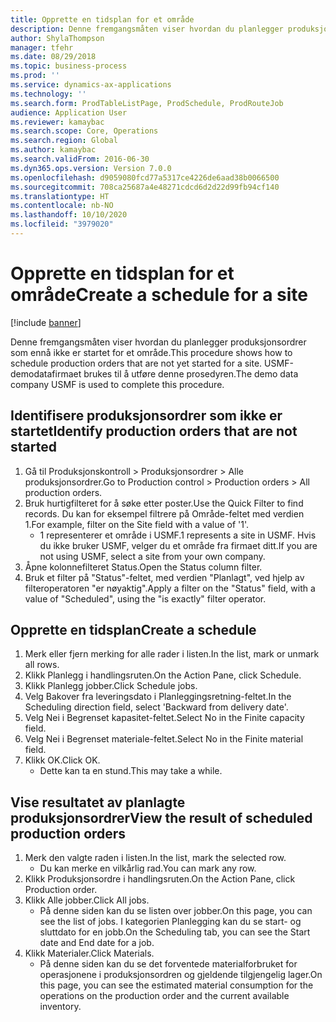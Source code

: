 ```yaml
---
title: Opprette en tidsplan for et område
description: Denne fremgangsmåten viser hvordan du planlegger produksjonsordrer som ennå ikke er startet for et område.
author: ShylaThompson
manager: tfehr
ms.date: 08/29/2018
ms.topic: business-process
ms.prod: ''
ms.service: dynamics-ax-applications
ms.technology: ''
ms.search.form: ProdTableListPage, ProdSchedule, ProdRouteJob
audience: Application User
ms.reviewer: kamaybac
ms.search.scope: Core, Operations
ms.search.region: Global
ms.author: kamaybac
ms.search.validFrom: 2016-06-30
ms.dyn365.ops.version: Version 7.0.0
ms.openlocfilehash: d9059080fcd77a5317ce4226de6aad38b0066500
ms.sourcegitcommit: 708ca25687a4e48271cdcd6d2d22d99fb94cf140
ms.translationtype: HT
ms.contentlocale: nb-NO
ms.lasthandoff: 10/10/2020
ms.locfileid: "3979020"
---
```

# <a name="create-a-schedule-for-a-site"></a><span data-ttu-id="20bb6-103">Opprette en tidsplan for et område</span><span class="sxs-lookup"><span data-stu-id="20bb6-103">Create a schedule for a site</span></span>

[!include [banner](../../includes/banner.md)]

<span data-ttu-id="20bb6-104">Denne fremgangsmåten viser hvordan du planlegger produksjonsordrer som ennå ikke er startet for et område.</span><span class="sxs-lookup"><span data-stu-id="20bb6-104">This procedure shows how to schedule production orders that are not yet started for a site.</span></span>  <span data-ttu-id="20bb6-105">USMF-demodatafirmaet brukes til å utføre denne prosedyren.</span><span class="sxs-lookup"><span data-stu-id="20bb6-105">The demo data company USMF is used to complete this procedure.</span></span>


## <a name="identify-production-orders-that-are-not-started"></a><span data-ttu-id="20bb6-106">Identifisere produksjonsordrer som ikke er startet</span><span class="sxs-lookup"><span data-stu-id="20bb6-106">Identify production orders that are not started</span></span>
1. <span data-ttu-id="20bb6-107">Gå til Produksjonskontroll > Produksjonsordrer > Alle produksjonsordrer.</span><span class="sxs-lookup"><span data-stu-id="20bb6-107">Go to Production control > Production orders > All production orders.</span></span>
2. <span data-ttu-id="20bb6-108">Bruk hurtigfilteret for å søke etter poster.</span><span class="sxs-lookup"><span data-stu-id="20bb6-108">Use the Quick Filter to find records.</span></span> <span data-ttu-id="20bb6-109">Du kan for eksempel filtrere på Område-feltet med verdien 1.</span><span class="sxs-lookup"><span data-stu-id="20bb6-109">For example, filter on the Site field with a value of '1'.</span></span>
    * <span data-ttu-id="20bb6-110">1 representerer et område i USMF.</span><span class="sxs-lookup"><span data-stu-id="20bb6-110">1 represents a site in USMF.</span></span> <span data-ttu-id="20bb6-111">Hvis du ikke bruker USMF, velger du et område fra firmaet ditt.</span><span class="sxs-lookup"><span data-stu-id="20bb6-111">If you are not using USMF, select a site from your own company.</span></span>  
3. <span data-ttu-id="20bb6-112">Åpne kolonnefilteret Status.</span><span class="sxs-lookup"><span data-stu-id="20bb6-112">Open the Status column filter.</span></span>
4. <span data-ttu-id="20bb6-113">Bruk et filter på "Status"-feltet, med verdien "Planlagt", ved hjelp av filteroperatoren "er nøyaktig".</span><span class="sxs-lookup"><span data-stu-id="20bb6-113">Apply a filter on the "Status" field, with a value of "Scheduled", using the "is exactly" filter operator.</span></span>

## <a name="create-a-schedule"></a><span data-ttu-id="20bb6-114">Opprette en tidsplan</span><span class="sxs-lookup"><span data-stu-id="20bb6-114">Create a schedule</span></span>
1. <span data-ttu-id="20bb6-115">Merk eller fjern merking for alle rader i listen.</span><span class="sxs-lookup"><span data-stu-id="20bb6-115">In the list, mark or unmark all rows.</span></span>
2. <span data-ttu-id="20bb6-116">Klikk Planlegg i handlingsruten.</span><span class="sxs-lookup"><span data-stu-id="20bb6-116">On the Action Pane, click Schedule.</span></span>
3. <span data-ttu-id="20bb6-117">Klikk Planlegg jobber.</span><span class="sxs-lookup"><span data-stu-id="20bb6-117">Click Schedule jobs.</span></span>
4. <span data-ttu-id="20bb6-118">Velg Bakover fra leveringsdato i Planleggingsretning-feltet.</span><span class="sxs-lookup"><span data-stu-id="20bb6-118">In the Scheduling direction field, select 'Backward from delivery date'.</span></span>
5. <span data-ttu-id="20bb6-119">Velg Nei i Begrenset kapasitet-feltet.</span><span class="sxs-lookup"><span data-stu-id="20bb6-119">Select No in the Finite capacity field.</span></span>
6. <span data-ttu-id="20bb6-120">Velg Nei i Begrenset materiale-feltet.</span><span class="sxs-lookup"><span data-stu-id="20bb6-120">Select No in the Finite material field.</span></span>
7. <span data-ttu-id="20bb6-121">Klikk OK.</span><span class="sxs-lookup"><span data-stu-id="20bb6-121">Click OK.</span></span>
    * <span data-ttu-id="20bb6-122">Dette kan ta en stund.</span><span class="sxs-lookup"><span data-stu-id="20bb6-122">This may take a while.</span></span>  

## <a name="view-the-result-of-scheduled-production-orders"></a><span data-ttu-id="20bb6-123">Vise resultatet av planlagte produksjonsordrer</span><span class="sxs-lookup"><span data-stu-id="20bb6-123">View the result of scheduled production orders</span></span>
1. <span data-ttu-id="20bb6-124">Merk den valgte raden i listen.</span><span class="sxs-lookup"><span data-stu-id="20bb6-124">In the list, mark the selected row.</span></span>
    * <span data-ttu-id="20bb6-125">Du kan merke en vilkårlig rad.</span><span class="sxs-lookup"><span data-stu-id="20bb6-125">You can mark any row.</span></span>  
2. <span data-ttu-id="20bb6-126">Klikk Produksjonsordre i handlingsruten.</span><span class="sxs-lookup"><span data-stu-id="20bb6-126">On the Action Pane, click Production order.</span></span>
3. <span data-ttu-id="20bb6-127">Klikk Alle jobber.</span><span class="sxs-lookup"><span data-stu-id="20bb6-127">Click All jobs.</span></span>
    * <span data-ttu-id="20bb6-128">På denne siden kan du se listen over jobber.</span><span class="sxs-lookup"><span data-stu-id="20bb6-128">On this page, you can see the list of jobs.</span></span> <span data-ttu-id="20bb6-129">I kategorien Planlegging kan du se start- og sluttdato for en jobb.</span><span class="sxs-lookup"><span data-stu-id="20bb6-129">On the Scheduling tab, you can see the Start date and End date for a job.</span></span>  
4. <span data-ttu-id="20bb6-130">Klikk Materialer.</span><span class="sxs-lookup"><span data-stu-id="20bb6-130">Click Materials.</span></span>
    * <span data-ttu-id="20bb6-131">På denne siden kan du se det forventede materialforbruket for operasjonene i produksjonsordren og gjeldende tilgjengelig lager.</span><span class="sxs-lookup"><span data-stu-id="20bb6-131">On this page, you can see the estimated material consumption for the operations on the production order and the current available inventory.</span></span>  


